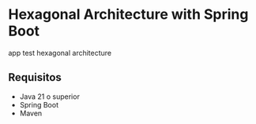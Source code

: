 # Hexagonal Architecture with Spring Boot
app test hexagonal architecture
## Requisitos

- Java 21 o superior
- Spring Boot
- Maven
